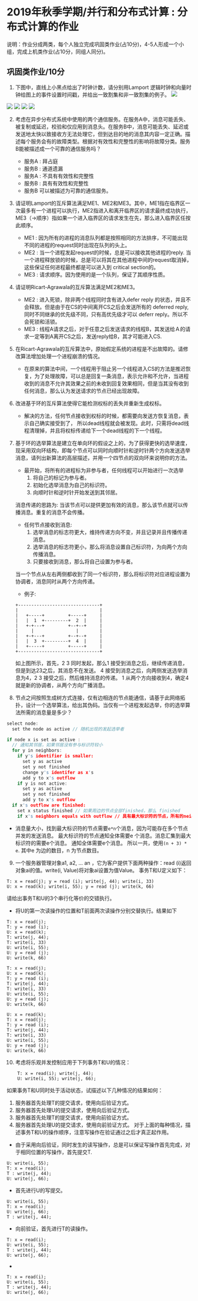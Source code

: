 # 2019年秋季学期/并行和分布式计算 : 分布式计算的作业

说明：作业分成两类，每个人独立完成巩固类作业(占10分)，4-5人形成一个小组，完成上机类作业(占10分，同组人同分)。

## 巩固类作业/10分
1. 下图中，直线上小黑点给出了时钟计数，请分别用Lamport 逻辑时钟和向量时钟给图上的事件设置时间戳，并给出一致割集和非一致割集的例子。
![](./img/a.png)


![](./img/a1.png)
![](./img/b.png)
![](./img/c.png)
![](./img/d.png)



2. 考虑在异步分布式系统中使用的两个通信服务。在服务A中，消息可能丢失、被复制或延迟，校验和仅应用到消息头。在服务B中，消息可能丢失、延迟或发送地太快以致接收方无法处理它，但到达目的地的消息其内容一定正确。描述每个服务会有的故障类型。根据对有效性和完整性的影响将故障分类。服务B能被描述成一个可靠的通信服务吗？
    - 服务A : 拜占庭
    - 服务B : 通道遗漏
    - 服务A : 不具有有效性和完整性
    - 服务B : 具有有效性和完整性
    - 服务B 可以被描述为可靠的通信服务。


3. 请证明Lamport的互斥算法满足ME1、ME2和ME3。其中，ME1指在临界区一次最多有一个进程可以执行，ME2指进入和离开临界区的请求最终成功执行，ME3（→顺序）指如果一个进入临界区的请求发生在先，那么进入临界区任按此顺序。
    - ME1 : 因为所有的进程的消息队列都是按照相同的方法排序，不可能出现不同的进程的request同时出现在队列的头上。
    - ME2 : 当一个进程发起request的时候，总是可以接收其他进程的reply. 当一个进程释放锁的时候，总是可以将其在其他进程中间的request取消掉，这些保证任何进程最终都是可以进入到 critical section的。
    - ME3 : 请求顺序。因为使用的是一个队列，保证了其顺序性质。

4. 请证明Ricart-Agrawala的互斥算法满足ME2和ME3。
    - ME2 : 进入死锁，除非两个线程同时含有进入defer reply 的状态，并且不会释放。但是由于在CS的中间离开CS之后会发送所有的 deferred reply, 同时不同继承的优先级不同，只有高优先级才可以 deferr reply。所以不会死锁和活锁。
    - ME3 : 线程A请求之后，对于任意之后发送请求的线程B，其发送给Ａ的请求一定等到A离开CS之后，发送reply给B，其才可能进入CS.

5. 在Ricart-Agrawala的互斥算法中，原始假定系统的进程是不出故障的。请修改算法增加处理一个进程崩溃的情况。

    - 在原来的算法中间，一个线程用于阻止另一个线程进入CS的方法是推迟恢复，为了处理故障，可以总是回复一条消息，表示允许和不允许，当进程收到的消息不允许其效果之前的未收到回复效果相同，但是当其没有收到任何消息，那么认为发送请求的节点已经出现故障。　　　　　　　　　　　　　　　　　　　　　　　　　

6. 改进基于环的互斥算法使得它能检测权标的丢失并重新生成权标。

    - 解决的方法，任何节点接收到权标的时候，都需要向发送方恢复消息，表示自己确实接受到了，
所以dead线程就会被发现。此时，只需将dead线程清理掉，并且将权标传递给下一个dead线程的下一个线程。

7. 基于环的选举算法是建立在单向环的假设之上的，为了获得更快的选举速度，现采用双向环结构，即每个节点可以同时向顺时针和逆时针两个方向发送选举消息，请列出新算法的高层描述，并用一个四节点的双向环来说明你的方法。

    - 最开始，将所有的进程标为非参与者，任何线程可以开始进行一次选举
        1. 将自己的标记为参与者。
        2. 初始化选举消息为自己的标识符。
        3. 向顺时针和逆时针开始发送到其邻居。

    消息传递的思路为: 当该节点可以提供更加有效的消息，那么该节点就可以传播消息。重复的消息不会传播。

    - 任何节点接收到消息:
        1. 选举消息的标志符更大，维持传递方向不变，并且记录并且传播传递消息。
        2. 选举消息的标志符更小，那么将消息设置自己标识符，为向两个方向传播消息。
        3. 只要接收到消息，那么将自己设置为参与者。

    当一个节点从左右两侧都收到了同一个标识符，那么将标识符对应进程设置为协调者，消息同时从两个方向传递。

    - 例子:
    ```
    +-------------------------------+
    |                               |
    |   +-----+         +-----+     |
    |   |  1  +---------+  2  |     |
    |   +-+---+         +--+--+     |
    |     |                |        |
    |   +-+---+         +--+--+     |
    |   |  3  +---------+  4  |     |
    |   +-----+         +-----+     |
    +-------------------------------+
    ```
    如上图所示，首先，2 3 同时发起，那么1 接受到消息之后，继续传递消息，但是到达23之后，其消息不在发送。
    4 接受到消息之后，向两侧发送选举消息为4，2 3 接受之后，然后维持消息的传递。
    1 从两个方向接收到4，确定4就是新的协调者，从两个方向广播消息。

8. 节点之间按照生成树方式连接，仅有边相连的节点能通信，请基于此网络拓扑，设计一个选举算法，给出其伪码。当仅有一个进程发起选举，你的选举算法所需的消息量是多少？

```c
select node:
  set the node as active // 随机出现的发起选举者

if node x is set as active :
  // 通知其邻居，如果邻居没有参与标识符较小
  for y in neighbors:
    if y's identifier is smaller:
      set y as active
      set y not finished
      change y's identifer as x's
      add y to x's outflow
    if y is not active:
      set y as active
      set y not finished
      add y to x's outflow
  if x's outflow are finished:
    set x status finished // 如果周边的节点全部finished，那么 finished
    if x's neighbors equals with outflow // 具有最大标识符的节点，所有的neighbor 都是outflow
```

   - 消息量大小，找到最大标识符的节点需要`e*n`个消息，因为可能存在多个节点并发的发送消息。
    最大标识符的节点通知全体需要e 个消息。消息汇集到最大标识符的需要e个消息。 通知全体需要e个消息。
    所以一共，使用`(n + 3) * e`. 其中e 为边的数目，n 为节点数目。


9. 一个服务器管理对象a1, a2, ... an ，它为客户提供下面两种操作：read (i)返回对象ai的值。write(i, Value)将对象ai设置为值Value。
事务T和U定义如下：
```
T: x = read(j); y = read (i); write(j, 44); write(i, 33)
U: x = read(k); write(i, 55); y = read (j); write(k, 66)
```
请给出事务T和U的3个串行化等价的交错执行。

- 将U的第一次读操作的位置和T前面两次读操作分别交替执行。结果如下
```
T: x = read(j);
T: y = read (i);
U: x = read(k);
T: write(j, 44);
T: write(i, 33)
U: write(i, 55);
U: y = read (j);
U: write(k, 66)
```

```
T: x = read(j);
U: x = read(k);
T: y = read (i);
T: write(j, 44);
T: write(i, 33)
U: write(i, 55);
U: y = read (j);
U: write(k, 66)
```

```
U: x = read(k);
T: x = read(j);
T: y = read (i);
T: write(j, 44);
T: write(i, 33)
U: write(i, 55);
U: y = read (j);
U: write(k, 66)
```

10. 考虑将乐观并发控制应用于下列事务T和U的情况：
```
	T: x = read(i); write(j, 44);
	U: write(i, 55); write(j, 66);
```
如果事务T和U同时处于活动状态，试描述以下几种情况的结果如何：
1. 服务器首先处理T的提交请求，使用向后验证方式。
2. 服务器首先处理U的提交请求，使用向后验证方式。
3. 服务器首先处理T的提交请求，使用向前验证方式。
4. 服务器首先处理U的提交请求，使用向前验证方式。
对于上面的每种情况，描述事务T和U的操作顺序，注意写操作在验证通过之后才真正起作用。

- 由于采用向后验证，同时发生的读写操作，总是可以保证写操作首先完成，对于相同位置的写操作，首先提交T.
```
U: write(i, 55);
T: x = read(i);
T : write(j, 44);
U: write(j, 66);
```
- 首先进行U的写提交。
```
U: write(i, 55);
T: x = read(i);
U: write(j, 66);
T : write(j, 44);
```
- 向前验证，首先进行T的读操作。
```
T: x = read(i);
U: write(i, 55);
T : write(j, 44);
U: write(j, 66);
```
- 
```
T: x = read(i);
U: write(i, 55);
T : write(j, 44);
U: write(j, 66);
```
